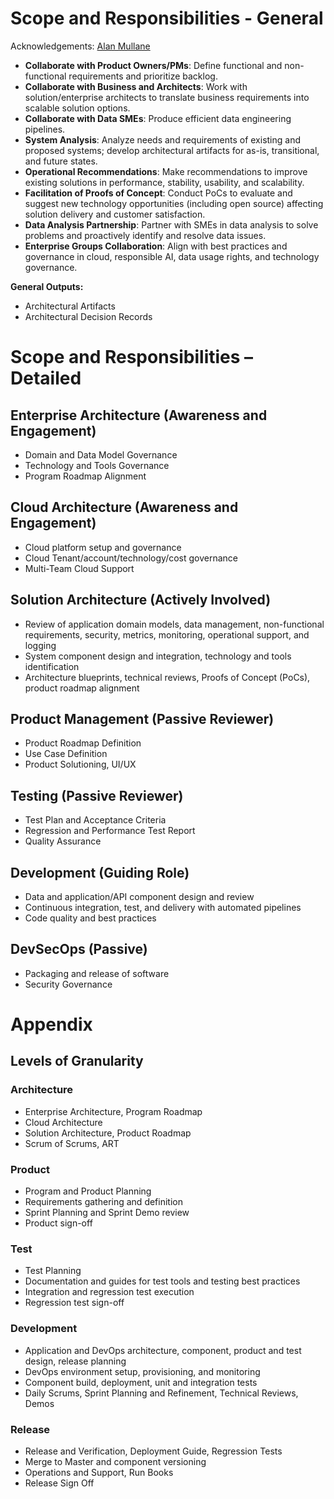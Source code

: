 
# Scope and Responsibilities - General
Acknowledgements: [Alan Mullane](https://www.linkedin.com/in/alan-mullane-b04a1387/')

- **Collaborate with Product Owners/PMs**: Define functional and non-functional requirements and prioritize backlog.
- **Collaborate with Business and Architects**: Work with solution/enterprise architects to translate business requirements into scalable solution options.
- **Collaborate with Data SMEs**: Produce efficient data engineering pipelines.
- **System Analysis**: Analyze needs and requirements of existing and proposed systems; develop architectural artifacts for as-is, transitional, and future states.
- **Operational Recommendations**: Make recommendations to improve existing solutions in performance, stability, usability, and scalability.
- **Facilitation of Proofs of Concept**: Conduct PoCs to evaluate and suggest new technology opportunities (including open source) affecting solution delivery and customer satisfaction.
- **Data Analysis Partnership**: Partner with SMEs in data analysis to solve problems and proactively identify and resolve data issues.
- **Enterprise Groups Collaboration**: Align with best practices and governance in cloud, responsible AI, data usage rights, and technology governance.

**General Outputs:**

- Architectural Artifacts
- Architectural Decision Records

# Scope and Responsibilities – Detailed

## Enterprise Architecture (Awareness and Engagement)

- Domain and Data Model Governance
- Technology and Tools Governance
- Program Roadmap Alignment

## Cloud Architecture (Awareness and Engagement)

- Cloud platform setup and governance
- Cloud Tenant/account/technology/cost governance
- Multi-Team Cloud Support

## Solution Architecture (Actively Involved)

- Review of application domain models, data management, non-functional requirements, security, metrics, monitoring, operational support, and logging
- System component design and integration, technology and tools identification
- Architecture blueprints, technical reviews, Proofs of Concept (PoCs), product roadmap alignment

## Product Management (Passive Reviewer)

- Product Roadmap Definition
- Use Case Definition
- Product Solutioning, UI/UX

## Testing (Passive Reviewer)

- Test Plan and Acceptance Criteria
- Regression and Performance Test Report
- Quality Assurance

## Development (Guiding Role)

- Data and application/API component design and review
- Continuous integration, test, and delivery with automated pipelines
- Code quality and best practices

## DevSecOps (Passive)

- Packaging and release of software
- Security Governance

# Appendix

## Levels of Granularity

### Architecture

- Enterprise Architecture, Program Roadmap
- Cloud Architecture
- Solution Architecture, Product Roadmap
- Scrum of Scrums, ART

### Product

- Program and Product Planning
- Requirements gathering and definition
- Sprint Planning and Sprint Demo review
- Product sign-off

### Test

- Test Planning
- Documentation and guides for test tools and testing best practices
- Integration and regression test execution
- Regression test sign-off

### Development

- Application and DevOps architecture, component, product and test design, release planning
- DevOps environment setup, provisioning, and monitoring
- Component build, deployment, unit and integration tests
- Daily Scrums, Sprint Planning and Refinement, Technical Reviews, Demos

### Release

- Release and Verification, Deployment Guide, Regression Tests
- Merge to Master and component versioning
- Operations and Support, Run Books
- Release Sign Off
